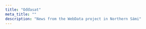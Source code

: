 ```yaml
---
title: "Ođđasat"
meta_title: ""
description: "News from the WebData project in Northern Sámi"
---
```

